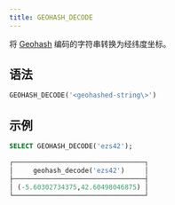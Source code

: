 ```yaml
---
title: GEOHASH_DECODE
---
```


将 [Geohash](https://en.wikipedia.org/wiki/Geohash) 编码的字符串转换为经纬度坐标。

## 语法

```sql
GEOHASH_DECODE('<geohashed-string\>')
```

## 示例

```sql
SELECT GEOHASH_DECODE('ezs42');

┌─────────────────────────────────┐
│     geohash_decode('ezs42')     │
├─────────────────────────────────┤
│ (-5.60302734375,42.60498046875) │
└─────────────────────────────────┘
```